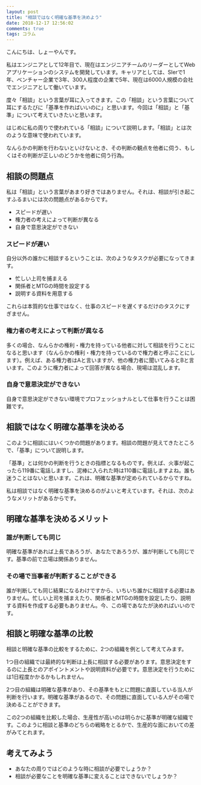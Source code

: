 ```yaml
---
layout: post
title: "相談ではなく明確な基準を決めよう"
date: 2018-12-17 12:56:02
comments: true
tags: コラム
---
```

こんにちは、しょーやんです。

私はエンジニアとして12年目で、現在はエンジニアチームのリーダーとしてWebアプリケーションのシステムを開発しています。キャリアとしては、SIerで1年、ベンチャー企業で3年、300人程度の企業で5年、現在は6000人規模の会社でエンジニアとして働いています。

度々「相談」という言葉が耳に入ってきます。この「相談」という言葉について耳にするたびに「基準を作ればいいのに」と思います。今回は「相談」と「基準」について考えていきたいと思います。

はじめに私の周りで使われている「相談」について説明します。「相談」とは次のような意味で使われています。

なんらかの判断を行わないといけないとき、その判断の観点を他者に伺う、もしくはその判断が正しいのどうかを他者に伺う行為。

## 相談の問題点

私は「相談」という言葉があまり好きではありません。それは、相談が引き起こすふるまいには次の問題点があるからです。

* スピードが遅い
* 権力者の考えによって判断が異なる
* 自身で意思決定ができない

### スピードが遅い
自分以外の誰かに相談するということは、次のようなタスクが必要になってきます。

* 忙しい上司を捕まえる
* 関係者とMTGの時間を設定する
* 説明する資料を用意する

これらは本質的な仕事ではなく、仕事のスピードを遅くするだけのタスクにすぎません。

### 権力者の考えによって判断が異なる

多くの場合、なんらかの権利・権力を持っている他者に対して相談を行うことになると思います（なんらかの権利・権力を持っているので権力者と呼ぶことにします）。例えば、ある権力者はAと言いますが、他の権力者に聞いてみるとBと言います。このように権力者によって回答が異なる場合、現場は混乱します。

### 自身で意思決定ができない
自身で意思決定ができない環境でプロフェッショナルとして仕事を行うことは困難です。


## 相談ではなく明確な基準を決める
このように相談にはいくつかの問題があります。相談の問題が見えてきたところで、「基準」について説明します。

「基準」とは何かの判断を行うときの指標となるものです。例えば、火事が起こったら119番に電話しますし、泥棒に入られた時は110番に電話しますよね。誰も迷うことはないと思います。これは、明確な基準が定められているからですね。

私は相談ではなく明確な基準を決めるのがよいと考えています。それは、次のようなメリットがあるからです。

## 明確な基準を決めるメリット

### 誰が判断しても同じ
明確な基準があれば上長であろうが、あなたであろうが、誰が判断しても同じです。基準の前で立場は関係ありません。

### その場で当事者が判断することができる

誰が判断しても同じ結果になるわけですから、いちいち誰かに相談する必要はありません。忙しい上司を捕まえたり、関係者とMTGの時間を設定したり、説明する資料を作成する必要もありません。今、この場であなたが決めればいいのです。

## 相談と明確な基準の比較

相談と明確な基準の比較をするために、2つの組織を例として考えてみます。

1つ目の組織では最終的な判断は上長に相談する必要があります。意思決定をするのに上長とのアポイントメントや説明資料が必要です。意思決定を行うためには1日程度かかるかもしれません。

2つ目の組織は明確な基準があり、その基準をもとに問題に直面している当人が判断を行います。明確な基準があるので、その問題に直面している人がその場で決めることができます。

この2つの組織を比較した場合、生産性が高いのは明らかに基準が明確な組織です。このように相談と基準のどちらの戦略をとるかで、生産的な面においての差がみてとれます。

## 考えてみよう

* あなたの周りではどのような時に相談が必要でしょうか？
* 相談が必要なことを明確な基準に変えることはできないでしょうか？

